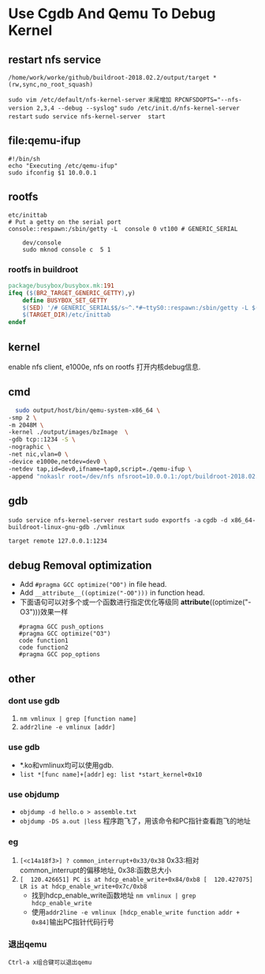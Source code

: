 # Use Cgdb And Qemu To Debug Kernel 

## restart nfs service
```/etc/exports
/home/work/worke/github/buildroot-2018.02.2/output/target *(rw,sync,no_root_squash)
```
`sudo vim /etc/default/nfs-kernel-server`
`末尾增加 RPCNFSDOPTS="--nfs-version 2,3,4 --debug --syslog"`
`sudo /etc/init.d/nfs-kernel-server restart`
`sudo service nfs-kernel-server  start`

## file:qemu-ifup
```
#!/bin/sh
echo "Executing /etc/qemu-ifup"
sudo ifconfig $1 10.0.0.1
```
## rootfs
```
etc/inittab
# Put a getty on the serial port
console::respawn:/sbin/getty -L  console 0 vt100 # GENERIC_SERIAL
```
```
    dev/console
    sudo mknod console c  5 1
```
### rootfs in buildroot
```makefile
package/busybox/busybox.mk:191
ifeq ($(BR2_TARGET_GENERIC_GETTY),y)    
    define BUSYBOX_SET_GETTY                
    $(SED) '/# GENERIC_SERIAL$$/s~^.*#~ttyS0::respawn:/sbin/getty -L $(SYSTEM_GETTY_OP    TIONS) ttyS0 $(SYSTEM_GETTY_BAUDRATE) $(SYSTEM_GETTY_TERM) #~' \                      
    $(TARGET_DIR)/etc/inittab       
endef 
```

## kernel
enable nfs client, e1000e, nfs on rootfs
打开内核debug信息.

## cmd
```start.sh
  sudo output/host/bin/qemu-system-x86_64 \
-smp 2 \
-m 2048M \
-kernel ./output/images/bzImage  \
-gdb tcp::1234 -S \
-nographic \
-net nic,vlan=0 \
-device e1000e,netdev=dev0 \
-netdev tap,id=dev0,ifname=tap0,script=./qemu-ifup \
-append "nokaslr root=/dev/nfs nfsroot=10.0.0.1:/opt/buildroot-2018.02.2/output/target rw     nfsaddrs=10.0.0.2:10.0.0.1:10.0.0.1:255.255.255.0  console=ttyS0 init=/linuxrc crashkernel=128M"
```
## gdb
`sudo service nfs-kernel-server restart`
`sudo exportfs -a`
`cgdb -d x86_64-buildroot-linux-gnu-gdb ./vmlinux`

`target remote 127.0.0.1:1234`

## debug Removal optimization

* Add `#pragma GCC optimize("O0")` in file head.  
* Add `__attribute__((optimize("-O0")))` in function head.  
* 下面语句可以对多个或一个函数进行指定优化等级同 __attribute__((optimize("-O3")))效果一样
``` 
   #pragma GCC push_options
   #pragma GCC optimize("O3")
   code function1
   code function2
   #pragma GCC pop_options
```
## other
### dont use gdb
1. `nm vmlinux | grep [function name]`
2. `addr2line -e vmlinux [addr]`

### use gdb
* *.ko和vmlinux均可以使用gdb.
* `list *[func name]+[addr]` `eg: list *start_kernel+0x10`

### use objdump
* `objdump -d hello.o > assemble.txt`
* `objdump -DS a.out |less` 程序跑飞了，用该命令和PC指针查看跑飞的地址

### eg
1. `[<c14a18f3>] ? common_interrupt+0x33/0x38` 0x33:相对common_interrupt的偏移地址, 0x38:函数总大小
2. `[  120.426651] PC is at hdcp_enable_write+0x84/0xb8
    [  120.427075] LR is at hdcp_enable_write+0x7c/0xb8`
    + 找到hdcp_enable_write函数地址 `nm vmlinux | grep hdcp_enable_write`
    + 使用`addr2line -e vmlinux [hdcp_enable_write function addr + 0x84]`输出PC指针代码行号
    
### 退出qemu

`Ctrl-a x组合键可以退出qemu`
